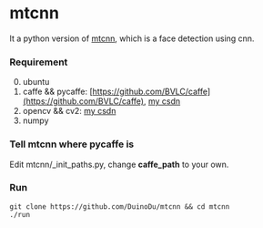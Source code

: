 # mtcnn

It a python version of [mtcnn](https://github.com/kpzhang93/MTCNN_face_detection_alignment), which is a face detection using cnn.

### Requirement
0. ubuntu
1. caffe && pycaffe: [https://github.com/BVLC/caffe](https://github.com/BVLC/caffe), [my csdn](http://blog.csdn.net/duinodu/article/details/52760587)
2. opencv && cv2: [my csdn](http://blog.csdn.net/duinodu/article/details/51804642)
3. numpy

### Tell mtcnn where pycaffe is
Edit mtcnn/_init_paths.py, change **caffe_path** to your own. 

### Run
```
git clone https://github.com/DuinoDu/mtcnn && cd mtcnn
./run
```

